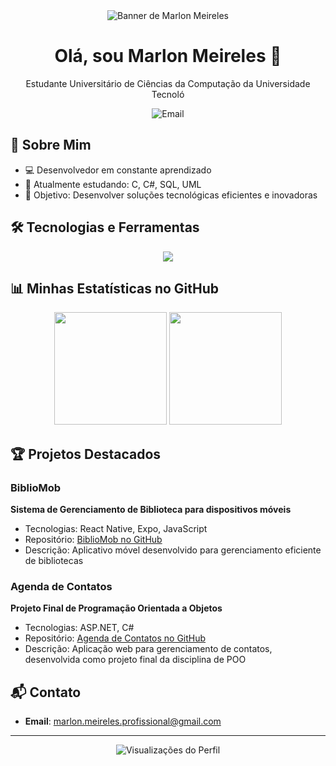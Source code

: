 <div align="center">
  <img src="seu-banner-personalizado.png" alt="Banner de Marlon Meireles">
</div>
<h1 align="center">Olá, sou Marlon Meireles 👋</h1>
<p align="center">
        Estudante Universitário de Ciências da Computação da Universidade Tecnoló
</p>
<p align="center"
  <a href="mailto:marlon.meireles.profissional@gmail.com">
    <img src="https://img.shields.io/badge/Gmail-D14836?style=for-the-badge&logo=gmail&logoColor=white" alt="Email"/>
  </a>
</p>

## 🚀 Sobre Mim
- 💻 Desenvolvedor em constante aprendizado
- 🌱 Atualmente estudando: C, C#, SQL, UML
- 🎯 Objetivo: Desenvolver soluções tecnológicas eficientes e inovadoras

## 🛠️ Tecnologias e Ferramentas
<p align="center">
  <img src="https://skillicons.dev/icons?i=c,cpp,cs,dotnet,html,css,mysql,photoshop,git" />
</p>

## 📊 Minhas Estatísticas no GitHub
<div align="center">
  <img height="180em" src="https://github-readme-stats.vercel.app/api/top-langs/?username=Maexar&layout=compact&theme=radical"/>
  <img height="180em" src="https://github-readme-stats.vercel.app/api?username=Maexar&show_icons=true&theme=radical"/>
</div>

## 🏆 Projetos Destacados

### BiblioMob
**Sistema de Gerenciamento de Biblioteca para dispositivos móveis**
- Tecnologias: React Native, Expo, JavaScript
- Repositório: [BiblioMob no GitHub](https://github.com/Maexar/Biblioteca_Mobile)
- Descrição: Aplicativo móvel desenvolvido para gerenciamento eficiente de bibliotecas

### Agenda de Contatos
**Projeto Final de Programação Orientada a Objetos**
- Tecnologias: ASP.NET, C#
- Repositório: [Agenda de Contatos no GitHub](https://github.com/Maexar/Projeto_Final---Agenda-de-Contatos)
- Descrição: Aplicação web para gerenciamento de contatos, desenvolvida como projeto final da disciplina de POO

## 📬 Contato
- **Email**: marlon.meireles.profissional@gmail.com

---

<p align="center">
  <img src="https://komarev.com/ghpvc/?username=Maexar&color=green" alt="Visualizações do Perfil"/>
</p>
